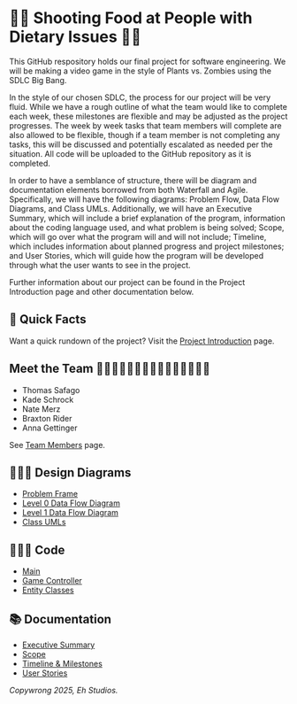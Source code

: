 # 🍦🥜 Shooting Food at People with Dietary Issues 🍩🍞
This GitHub respository holds our final project for software engineering. We will be making a video game in the style of Plants vs. Zombies using the SDLC Big Bang. 

In the style of our chosen SDLC, the process for our project will be very fluid. While we have a rough outline of what the team would like to complete each week, these milestones are flexible and may be adjusted as the project progresses. The week by week tasks that team members will complete are also allowed to be flexible, though if a team member is not completing any tasks, this will be discussed and potentially escalated as needed per the situation. All code will be uploaded to the GitHub repository as it is completed.

In order to have a semblance of structure, there will be diagram and documentation elements borrowed from both Waterfall and Agile. Specifically, we will have the following diagrams: Problem Flow, Data Flow Diagrams, and Class UMLs. Additionally, we will have an Executive Summary, which will include a brief explanation of the program, information about the coding language used, and what problem is being solved; Scope, which will go over what the program will and will not include; Timeline, which includes information about planned progress and project milestones; and User Stories, which will guide how the program will be developed through what the user wants to see in the project.

Further information about our project can be found in the Project Introduction page and other documentation below.

## 📝 Quick Facts
Want a quick rundown of the project? Visit the [Project Introduction](https://github.com/kiffit/Shooting-Food-at-People-with-Dietary-Issues/blob/main/Documentation/Project-Introduction.md) page.

## Meet the Team 🧍🏻‍♂️🧍🏼‍♂️🧍🏼‍♂️🧍🏽‍♂️🧍🏻‍♀️
- Thomas Safago
- Kade Schrock
- Nate Merz
- Braxton Rider
- Anna Gettinger

See [Team Members](https://github.com/kiffit/Shooting-Food-at-People-with-Dietary-Issues/blob/main/Documentation/Team-Members/dietary%20team%20members.pdf) page.

## 👨🏼‍🎨 Design Diagrams
- [Problem Frame](https://github.com/kiffit/Shooting-Food-at-People-with-Dietary-Issues/blob/main/Design/SPWDI-SFAPWDI_Problem_Frame(2).drawio.pdf)
- [Level 0 Data Flow Diagram](https://github.com/kiffit/Shooting-Food-at-People-with-Dietary-Issues/blob/main/Design/SPWDI-SFAPWDI-DFD-LVL0(1).drawio.pdf)
- [Level 1 Data Flow Diagram](https://github.com/kiffit/Shooting-Food-at-People-with-Dietary-Issues/blob/main/Design/SPWDI-SFAPWDI-DFD-LVL1(1).drawio.pdf)
- [Class UMLs](https://github.com/kiffit/Shooting-Food-at-People-with-Dietary-Issues/blob/main/Design/SPWDI-SFAPWDI-Class-UMLs(3).drawio.pdf)


## 🧑🏻‍💻 Code
- [Main](https://github.com/kiffit/Shooting-Food-at-People-with-Dietary-Issues/blob/main/Code/main.cpp)
- [Game Controller](https://github.com/kiffit/Shooting-Food-at-People-with-Dietary-Issues/blob/main/Code/GameController.h)
- [Entity Classes](https://github.com/kiffit/Shooting-Food-at-People-with-Dietary-Issues/tree/main/Code/Entities)

## 📚 Documentation
- [Executive Summary](https://github.com/kiffit/Shooting-Food-at-People-with-Dietary-Issues/blob/main/Documentation/Executive-Summary.md)
- [Scope](https://github.com/kiffit/Shooting-Food-at-People-with-Dietary-Issues/blob/main/Documentation/Scope.md)
- [Timeline & Milestones](https://github.com/kiffit/Shooting-Food-at-People-with-Dietary-Issues/tree/main/Documentation/Timeline)
- [User Stories](https://github.com/kiffit/Shooting-Food-at-People-with-Dietary-Issues/tree/main/Documentation/User-Stories)

_Copywrong 2025, Eh Studios._
